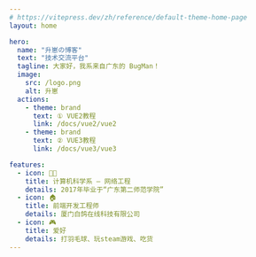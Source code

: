 ```yaml
---
# https://vitepress.dev/zh/reference/default-theme-home-page
layout: home

hero:
  name: "升崽の博客"
  text: "技术交流平台"
  tagline: 大家好，我系来自广东的 BugMan！
  image:
    src: /logo.png
    alt: 升崽
  actions:
    - theme: brand
      text: ① VUE2教程
      link: /docs/vue2/vue2
    - theme: brand
      text: ② VUE3教程
      link: /docs/vue3/vue3

features:
  - icon: 👨‍🎓
    title: 计算机科学系 — 网络工程
    details: 2017年毕业于“广东第二师范学院”
  - icon: 🏠
    title: 前端开发工程师
    details: 厦门白鸽在线科技有限公司
  - icon: 🎮
    title: 爱好
    details: 打羽毛球、玩steam游戏、吃货
---
```

